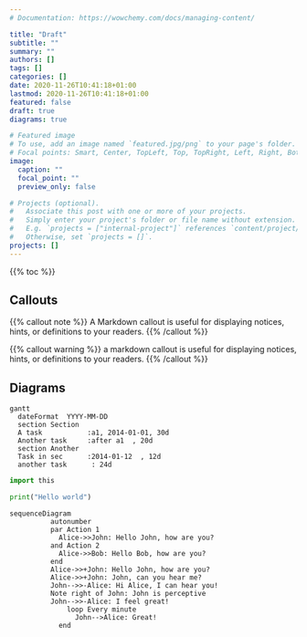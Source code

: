 ```yaml
---
# Documentation: https://wowchemy.com/docs/managing-content/

title: "Draft"
subtitle: ""
summary: ""
authors: []
tags: []
categories: []
date: 2020-11-26T10:41:18+01:00
lastmod: 2020-11-26T10:41:18+01:00
featured: false
draft: true
diagrams: true

# Featured image
# To use, add an image named `featured.jpg/png` to your page's folder.
# Focal points: Smart, Center, TopLeft, Top, TopRight, Left, Right, BottomLeft, Bottom, BottomRight.
image:
  caption: ""
  focal_point: ""
  preview_only: false

# Projects (optional).
#   Associate this post with one or more of your projects.
#   Simply enter your project's folder or file name without extension.
#   E.g. `projects = ["internal-project"]` references `content/project/deep-learning/index.md`.
#   Otherwise, set `projects = []`.
projects: []
---
```


{{% toc %}}

## Callouts

{{% callout note %}}
A Markdown callout is useful for displaying notices, hints, or definitions to your readers.
{{% /callout %}}


{{% callout warning %}}
a markdown callout is useful for displaying notices, hints, or definitions to your readers.
{{% /callout %}}

## Diagrams

```mermaid
gantt
  dateFormat  YYYY-MM-DD
  section Section
  A task           :a1, 2014-01-01, 30d
  Another task     :after a1  , 20d
  section Another
  Task in sec      :2014-01-12  , 12d
  another task      : 24d
```


```python
import this

print("Hello world")
```


```mermaid
sequenceDiagram
          autonumber
          par Action 1
            Alice->>John: Hello John, how are you?
          and Action 2
            Alice->>Bob: Hello Bob, how are you?
          end
          Alice->>+John: Hello John, how are you?
          Alice->>+John: John, can you hear me?
          John-->>-Alice: Hi Alice, I can hear you!
          Note right of John: John is perceptive
          John-->>-Alice: I feel great!
              loop Every minute
                John-->Alice: Great!
            end
``````
